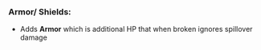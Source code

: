 ### Armor/ Shields:
- Adds **Armor** which is additional HP that when broken ignores spillover damage